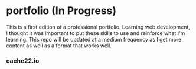 # portfolio (In Progress)

This is a first edition of a professional portfolio. Learning web development, I thought it was important to put these skills to use and reinforce what I'm learning. This repo will be updated at a medium frequency as I get more content as well as a format that works well. 



### cache22.io

